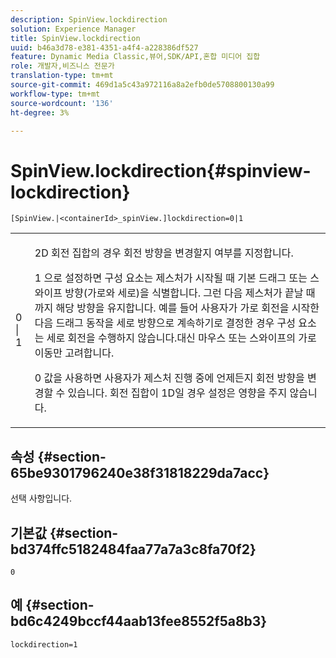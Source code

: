 ```yaml
---
description: SpinView.lockdirection
solution: Experience Manager
title: SpinView.lockdirection
uuid: b46a3d78-e381-4351-a4f4-a228386df527
feature: Dynamic Media Classic,뷰어,SDK/API,혼합 미디어 집합
role: 개발자,비즈니스 전문가
translation-type: tm+mt
source-git-commit: 469d1a5c43a972116a8a2efb0de5708800130a99
workflow-type: tm+mt
source-wordcount: '136'
ht-degree: 3%

---
```



# SpinView.lockdirection{#spinview-lockdirection}

`[SpinView.|<containerId>_spinView.]lockdirection=0|1`

<table id="table_18D47E7C6A2D4D68B94225CB621D5F7C"> 
 <tbody> 
  <tr> 
   <td colname="col1"> <p> <span class="codeph"> 0 | 1 </span> </p> </td> 
   <td colname="col2"> <p> 2D 회전 집합의 경우 회전 방향을 변경할지 여부를 지정합니다. </p> <p><span class="codeph"> 1 </span>으로 설정하면 구성 요소는 제스처가 시작될 때 기본 드래그 또는 스와이프 방향(가로와 세로)을 식별합니다. 그런 다음 제스처가 끝날 때까지 해당 방향을 유지합니다. 예를 들어 사용자가 가로 회전을 시작한 다음 드래그 동작을 세로 방향으로 계속하기로 결정한 경우 구성 요소는 세로 회전을 수행하지 않습니다.대신 마우스 또는 스와이프의 가로 이동만 고려합니다. </p> <p><span class="codeph"> 0 </span> 값을 사용하면 사용자가 제스처 진행 중에 언제든지 회전 방향을 변경할 수 있습니다. 회전 집합이 1D일 경우 설정은 영향을 주지 않습니다. </p> </td> 
  </tr> 
 </tbody> 
</table>

## 속성 {#section-65be9301796240e38f31818229da7acc}

선택 사항입니다.

## 기본값 {#section-bd374ffc5182484faa77a7a3c8fa70f2}

`0`

## 예 {#section-bd6c4249bccf44aab13fee8552f5a8b3}

`lockdirection=1`
